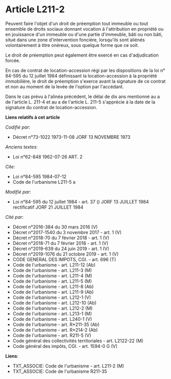 # Article L211-2

Peuvent faire l'objet d'un droit de préemption tout immeuble ou tout ensemble de droits sociaux donnant vocation à
l'attribution en propriété ou en jouissance d'un immeuble ou d'une partie d'immeuble, bâti ou non bâti, situé dans une zone
d'intervention foncière, lorsqu'ils sont aliénés volontairement à titre onéreux, sous quelque forme que ce soit.

Le droit de préemption peut également être exercé en cas d'adjudication forcée.

En cas de contrat de location-accession régi par les dispositions de la loi n° 84-595 du 12 juillet 1984 définissant la
location-accession à la propriété immobilière, le droit de préemption s'exerce avant la signature de ce contrat et non au
moment de la levée de l'option par l'accédant.

Dans le cas prévu à l'alinéa précédent, le délai de dix ans mentionné au a de l'article L. 211-4 et au a de l'article L.
211-5 s'apprécie à la date de la signature du contrat de location-accession.

**Liens relatifs à cet article**

_Codifié par_:

  - Décret n°73-1022 1973-11-08 JORF 13 NOVEMBRE 1973

_Anciens textes_:

  - Loi n°62-848 1962-07-26 ART. 2

_Cite_:

  - Loi n°84-595 1984-07-12
  - Code de l'urbanisme L211-5 a

_Modifié par_:

  - Loi n°84-595 du 12 juillet 1984 - art. 37 () JORF 13 JUILLET 1984 rectificatif JORF 21 JUILLET 1984

_Cité par_:

  - Décret n°2016-384 du 30 mars 2016 (V)
  - Décret n°2017-1540 du 3 novembre 2017 - art. 1 (V)
  - Décret n°2018-70 du 7 février 2018 - art. 1 (V)
  - Décret n°2018-71 du 7 février 2018 - art. 1 (V)
  - Décret n°2019-639 du 24 juin 2019 - art. 1 (V)
  - Décret n°2019-1076 du 21 octobre 2019 - art. 1 (V)
  - CODE GENERAL DES IMPOTS, CGI. - art. 696 (T)
  - Code de l'urbanisme - art. L211-12 (Ab)
  - Code de l'urbanisme - art. L211-3 (M)
  - Code de l'urbanisme - art. L211-4 (M)
  - Code de l'urbanisme - art. L211-5 (M)
  - Code de l'urbanisme - art. L211-8 (Ab)
  - Code de l'urbanisme - art. L211-9 (Ab)
  - Code de l'urbanisme - art. L212-1 (V)
  - Code de l'urbanisme - art. L212-10 (Ab)
  - Code de l'urbanisme - art. L212-2 (M)
  - Code de l'urbanisme - art. L213-1 (M)
  - Code de l'urbanisme - art. L240-1 (V)
  - Code de l'urbanisme - art. R*211-35 (Ab)
  - Code de l'urbanisme - art. R*214-2 (Ab)
  - Code de l'urbanisme - art. R211-5 (V)
  - Code général des collectivités territoriales - art. L2122-22 (M)
  - Code général des impôts, CGI. - art. 1594-0 G (V)

**Liens**:

  - TXT_ASSOCIE: Code de l'urbanisme - art. L211-2 (M)
  - TXT_ASSOCIE: Code de l'urbanisme R211-35
